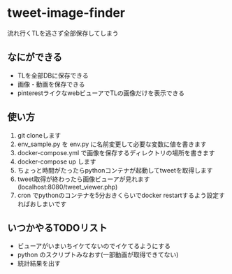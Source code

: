 # tweet-image-finder

流れ行くTLを逃さず全部保存してしまう

## なにができる

- TLを全部DBに保存できる
- 画像・動画を保存できる
- pinterestライクなwebビューアでTLの画像だけを表示できる

## 使い方

1. git cloneします
2. env_sample.py を env.py に名前変更して必要な変数に値を書きます
3. docker-compose.yml で画像を保存するディレクトリの場所を書きます  
4. docker-compose up します  
5. ちょっと時間がたったらpythonコンテナが起動してtweetを取得します
6. tweet取得が終わったら画像ビューアが見れます (localhost:8080/tweet_viewer.php)
7. cron でpythonのコンテナを5分おきくらいでdocker restartするよう設定すればおしまいです

## いつかやるTODOリスト

- ビューアがいまいちイケてないのでイケてるようにする
- python のスクリプトみなおす(一部動画が取得できてない)
- 統計結果を出す
